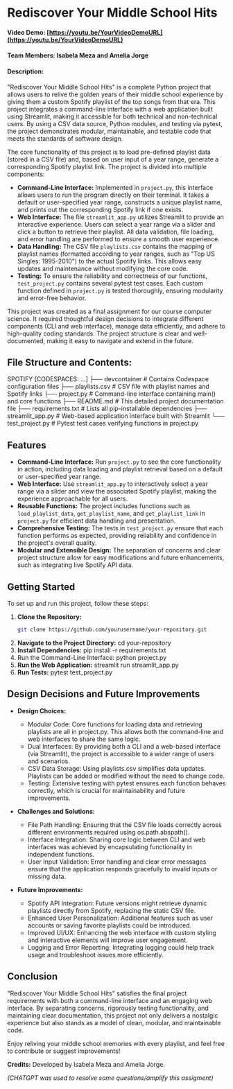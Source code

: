 # Rediscover Your Middle School Hits

#### Video Demo: [https://youtu.be/YourVideoDemoURL](https://youtu.be/YourVideoDemoURL)

#### Team Members: Isabela Meza and Amelia Jorge

#### Description:
"Rediscover Your Middle School Hits" is a complete Python project that allows users to relive the golden years of their middle school experience by giving them a custom Spotify playlist of the top songs from that era. This project integrates a command-line interface with a web application built using Streamlit, making it accessible for both technical and non-technical users. By using a CSV data source, Python modules, and testing via pytest, the project demonstrates modular, maintainable, and testable code that meets the standards of software design.

The core functionality of this project is to load pre-defined playlist data (stored in a CSV file) and, based on user input of a year range, generate a corresponding Spotify playlist link. The project is divided into multiple components:
- **Command-Line Interface:** Implemented in `project.py`, this interface allows users to run the program directly on their terminal. It takes a default or user-specified year range, constructs a unique playlist name, and prints out the corresponding Spotify link if one exists.
- **Web Interface:** The file `streamlit_app.py` utilizes Streamlit to provide an interactive experience. Users can select a year range via a slider and click a button to retrieve their playlist. All data validation, file loading, and error handling are performed to ensure a smooth user experience.
- **Data Handling:** The CSV file `playlists.csv` contains the mapping of playlist names (formatted according to year ranges, such as "Top US Singles: 1995-2010") to the actual Spotify links. This allows easy updates and maintenance without modifying the core code.
- **Testing:** To ensure the reliability and correctness of our functions, `test_project.py` contains several pytest test cases. Each custom function defined in `project.py` is tested thoroughly, ensuring modularity and error-free behavior.

This project was created as a final assignment for our course computer science. It required thoughtful design decisions to integrate different components (CLI and web interface), manage data efficiently, and adhere to high-quality coding standards. The project structure is clear and well-documented, making it easy to navigate and extend in the future.

## File Structure and Contents:
SPOTIFY [CODESPACES: ...]
├── devcontainer # Contains Codespace configuration files
├── playlists.csv # CSV file with playlist names and Spotify links
├── project.py # Command-line interface containing main() and core functions
├── README.md # This detailed project documentation file
├── requirements.txt # Lists all pip-installable dependencies
├── streamlit_app.py # Web-based application interface built with Streamlit
└── test_project.py # Pytest test cases verifying functions in project.py


## Features

- **Command-Line Interface:** Run `project.py` to see the core functionality in action, including data loading and playlist retrieval based on a default or user-specified year range.
- **Web Interface:** Use `streamlit_app.py` to interactively select a year range via a slider and view the associated Spotify playlist, making the experience approachable for all users.
- **Reusable Functions:** The project includes functions such as `load_playlist_data`, `get_playlist_name`, and `get_playlist_link` in `project.py` for efficient data handling and presentation.
- **Comprehensive Testing:** The tests in `test_project.py` ensure that each function performs as expected, providing reliability and confidence in the project's overall quality.
- **Modular and Extensible Design:** The separation of concerns and clear project structure allow for easy modifications and future enhancements, such as integrating live Spotify API data.

## Getting Started

To set up and run this project, follow these steps:

1. **Clone the Repository:**  
   ```bash
   git clone https://github.com/yourusername/your-repository.git
2. **Navigate to the Project Directory:**
    cd your-repository
3. **Install Dependencies:**
    pip install -r requirements.txt
4. Run the Command-Line Interface:
    python project.py
5. **Run the Web Application:**
    streamlit run streamlit_app.py
6. **Run Tests:**
    pytest test_project.py

## Design Decisions and Future Improvements

- **Design Choices:**
    - Modular Code: Core functions for loading data and retrieving playlists are all in project.py. This allows both the command-line and web interfaces to share the same logic.
    - Dual Interfaces: By providing both a CLI and a web-based interface (via Streamlit), the project is accessible to a wider range of users and scenarios.
    - CSV Data Storage: Using playlists.csv simplifies data updates. Playlists can be added or modified without the need to change code.
    - Testing: Extensive testing with pytest ensures each function behaves correctly, which is crucial for maintainability and future improvements.

- **Challenges and Solutions:**
    - File Path Handling: Ensuring that the CSV file loads correctly across different environments required using os.path.abspath().
    - Interface Integration: Sharing core logic between CLI and web interfaces was achieved by encapsulating functionality in independent functions.
    - User Input Validation: Error handling and clear error messages ensure that the application responds gracefully to invalid inputs or missing data.

- **Future Improvements:**
    - Spotify API Integration: Future versions might retrieve dynamic playlists directly from Spotify, replacing the static CSV file.
    - Enhanced User Personalization: Additional features such as user accounts or saving favorite playlists could be introduced.
    - Improved UI/UX: Enhancing the web interface with custom styling and interactive elements will improve user engagement.
    - Logging and Error Reporting: Integrating logging could help track usage and troubleshoot issues more efficiently.

## Conclusion

"Rediscover Your Middle School Hits" satisfies the final project requirements with both a command-line interface and an engaging web interface. By separating concerns, rigorously testing functionality, and maintaining clear documentation, this project not only delivers a nostalgic experience but also stands as a model of clean, modular, and maintainable code.

Enjoy reliving your middle school memories with every playlist, and feel free to contribute or suggest improvements!

****Credits:****
Developed by Isabela Meza and Amelia Jorge.

*(CHATGPT was used to resolve some questions/amplify this assigment)*